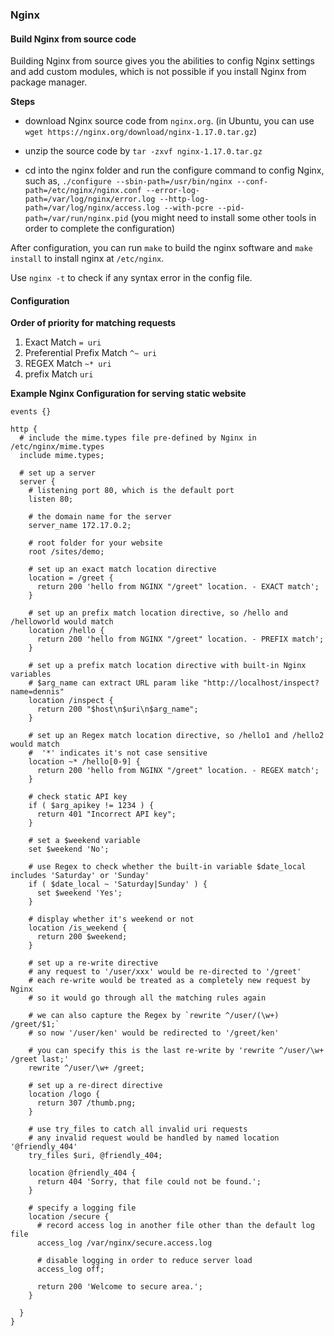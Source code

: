 ### Nginx

#### Build Nginx from source code

Building Nginx from source gives you the abilities to config Nginx settings and add custom modules, which is not possible if you install Nginx from package manager.

__Steps__

- download Nginx source code from `nginx.org`. (in Ubuntu, you can use `wget https://nginx.org/download/nginx-1.17.0.tar.gz`)

- unzip the source code by `tar -zxvf nginx-1.17.0.tar.gz`

- cd into the nginx folder and run the configure command to config Nginx, such as, `./configure --sbin-path=/usr/bin/nginx --conf-path=/etc/nginx/nginx.conf --error-log-path=/var/log/nginx/error.log --http-log-path=/var/log/nginx/access.log --with-pcre --pid-path=/var/run/nginx.pid` (you might need to install some other tools in order to complete the configuration)

After configuration, you can run `make` to build the nginx software and `make install` to install nginx at `/etc/nginx`. 

Use `nginx -t` to check if any syntax error in the config file.

#### Configuration

__Order of priority for matching requests__

1. Exact Match `= uri`
2. Preferential Prefix Match `^~ uri`
3. REGEX Match `~* uri`
4. prefix Match `uri`

__Example Nginx Configuration for serving static website__

```
events {}

http {
  # include the mime.types file pre-defined by Nginx in /etc/nginx/mime.types
  include mime.types;

  # set up a server
  server {
    # listening port 80, which is the default port
    listen 80;
    
    # the domain name for the server
    server_name 172.17.0.2;
    
    # root folder for your website
    root /sites/demo;
        
    # set up an exact match location directive
    location = /greet {
      return 200 'hello from NGINX "/greet" location. - EXACT match';
    }
    
    # set up an prefix match location directive, so /hello and /helloworld would match
    location /hello {
      return 200 'hello from NGINX "/greet" location. - PREFIX match';
    }
    
    # set up a prefix match location directive with built-in Nginx variables
    # $arg_name can extract URL param like "http://localhost/inspect?name=dennis"
    location /inspect {
      return 200 "$host\n$uri\n$arg_name";
    }    
    
    # set up an Regex match location directive, so /hello1 and /hello2 would match
    #  '*' indicates it's not case sensitive
    location ~* /hello[0-9] {
      return 200 'hello from NGINX "/greet" location. - REGEX match';
    }
    
    # check static API key
    if ( $arg_apikey != 1234 ) {
      return 401 "Incorrect API key";
    }
    
    # set a $weekend variable
    set $weekend 'No';
    
    # use Regex to check whether the built-in variable $date_local includes 'Saturday' or 'Sunday'
    if ( $date_local ~ 'Saturday|Sunday' ) {
      set $weekend 'Yes';
    }

    # display whether it's weekend or not
    location /is_weekend {
      return 200 $weekend;
    }
    
    # set up a re-write directive
    # any request to '/user/xxx' would be re-directed to '/greet'
    # each re-write would be treated as a completely new request by Nginx
    # so it would go through all the matching rules again
    
    # we can also capture the Regex by `rewrite ^/user/(\w+) /greet/$1;`
    # so now '/user/ken' would be redirected to '/greet/ken'
    
    # you can specify this is the last re-write by 'rewrite ^/user/\w+ /greet last;'
    rewrite ^/user/\w+ /greet;
    
    # set up a re-direct directive
    location /logo {
      return 307 /thumb.png;
    }
    
    # use try_files to catch all invalid uri requests
    # any invalid request would be handled by named location '@friendly_404'
    try_files $uri, @friendly_404;
    
    location @friendly_404 {
      return 404 'Sorry, that file could not be found.';
    }
    
    # specify a logging file
    location /secure {
      # record access log in another file other than the default log file
      access_log /var/nginx/secure.access.log
      
      # disable logging in order to reduce server load
      access_log off;
      
      return 200 'Welcome to secure area.';
    }
    
  }
}
```
